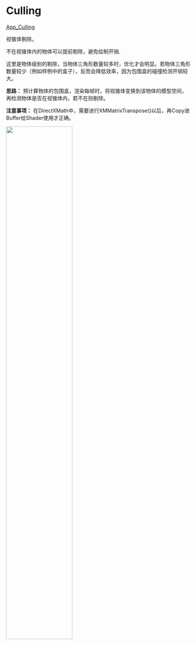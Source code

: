 # Culling  

[App_Culling](./App_Culling/App_Culling.cpp)  

视锥体剔除。  

不在视锥体内的物体可以提前剔除，避免绘制开销.  

这里是物体级别的剔除，当物体三角形数量较多时，优化才会明显。若物体三角形数量较少（例如样例中的盒子），反而会降低效率，因为包围盒的碰撞检测开销较大。  

**思路：** 预计算物体的包围盒，渲染每帧时，将视锥体变换到该物体的模型空间，再检测物体是否在视锥体内，若不在则剔除。  

**注意事项：** 在DirectXMath中，需要进行XMMatrixTranspose()以后，再Copy进Buffer给Shader使用才正确。  

<image src="https://user-images.githubusercontent.com/57032017/179749927-7ccf4aa0-89e0-464c-8468-b14510705956.gif" width="60%">  